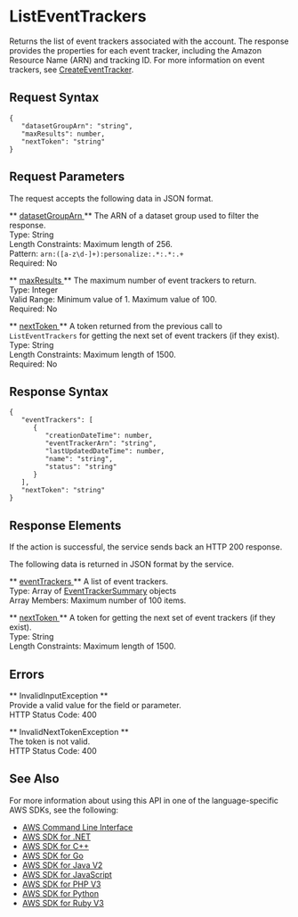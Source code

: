 # ListEventTrackers<a name="API_ListEventTrackers"></a>

Returns the list of event trackers associated with the account\. The response provides the properties for each event tracker, including the Amazon Resource Name \(ARN\) and tracking ID\. For more information on event trackers, see [CreateEventTracker](API_CreateEventTracker.md)\.

## Request Syntax<a name="API_ListEventTrackers_RequestSyntax"></a>

```
{
   "datasetGroupArn": "string",
   "maxResults": number,
   "nextToken": "string"
}
```

## Request Parameters<a name="API_ListEventTrackers_RequestParameters"></a>

The request accepts the following data in JSON format\.

 ** [ datasetGroupArn ](#API_ListEventTrackers_RequestSyntax) **   <a name="personalize-ListEventTrackers-request-datasetGroupArn"></a>
The ARN of a dataset group used to filter the response\.  
Type: String  
Length Constraints: Maximum length of 256\.  
Pattern: `arn:([a-z\d-]+):personalize:.*:.*:.+`   
Required: No

 ** [ maxResults ](#API_ListEventTrackers_RequestSyntax) **   <a name="personalize-ListEventTrackers-request-maxResults"></a>
The maximum number of event trackers to return\.  
Type: Integer  
Valid Range: Minimum value of 1\. Maximum value of 100\.  
Required: No

 ** [ nextToken ](#API_ListEventTrackers_RequestSyntax) **   <a name="personalize-ListEventTrackers-request-nextToken"></a>
A token returned from the previous call to `ListEventTrackers` for getting the next set of event trackers \(if they exist\)\.  
Type: String  
Length Constraints: Maximum length of 1500\.  
Required: No

## Response Syntax<a name="API_ListEventTrackers_ResponseSyntax"></a>

```
{
   "eventTrackers": [ 
      { 
         "creationDateTime": number,
         "eventTrackerArn": "string",
         "lastUpdatedDateTime": number,
         "name": "string",
         "status": "string"
      }
   ],
   "nextToken": "string"
}
```

## Response Elements<a name="API_ListEventTrackers_ResponseElements"></a>

If the action is successful, the service sends back an HTTP 200 response\.

The following data is returned in JSON format by the service\.

 ** [ eventTrackers ](#API_ListEventTrackers_ResponseSyntax) **   <a name="personalize-ListEventTrackers-response-eventTrackers"></a>
A list of event trackers\.  
Type: Array of [EventTrackerSummary](API_EventTrackerSummary.md) objects  
Array Members: Maximum number of 100 items\.

 ** [ nextToken ](#API_ListEventTrackers_ResponseSyntax) **   <a name="personalize-ListEventTrackers-response-nextToken"></a>
A token for getting the next set of event trackers \(if they exist\)\.  
Type: String  
Length Constraints: Maximum length of 1500\.

## Errors<a name="API_ListEventTrackers_Errors"></a>

 ** InvalidInputException **   
Provide a valid value for the field or parameter\.  
HTTP Status Code: 400

 ** InvalidNextTokenException **   
The token is not valid\.  
HTTP Status Code: 400

## See Also<a name="API_ListEventTrackers_SeeAlso"></a>

For more information about using this API in one of the language\-specific AWS SDKs, see the following:
+  [ AWS Command Line Interface](https://docs.aws.amazon.com/goto/aws-cli/personalize-2018-05-22/ListEventTrackers) 
+  [ AWS SDK for \.NET](https://docs.aws.amazon.com/goto/DotNetSDKV3/personalize-2018-05-22/ListEventTrackers) 
+  [ AWS SDK for C\+\+](https://docs.aws.amazon.com/goto/SdkForCpp/personalize-2018-05-22/ListEventTrackers) 
+  [ AWS SDK for Go](https://docs.aws.amazon.com/goto/SdkForGoV1/personalize-2018-05-22/ListEventTrackers) 
+  [ AWS SDK for Java V2](https://docs.aws.amazon.com/goto/SdkForJavaV2/personalize-2018-05-22/ListEventTrackers) 
+  [ AWS SDK for JavaScript](https://docs.aws.amazon.com/goto/AWSJavaScriptSDK/personalize-2018-05-22/ListEventTrackers) 
+  [ AWS SDK for PHP V3](https://docs.aws.amazon.com/goto/SdkForPHPV3/personalize-2018-05-22/ListEventTrackers) 
+  [ AWS SDK for Python](https://docs.aws.amazon.com/goto/boto3/personalize-2018-05-22/ListEventTrackers) 
+  [ AWS SDK for Ruby V3](https://docs.aws.amazon.com/goto/SdkForRubyV3/personalize-2018-05-22/ListEventTrackers) 